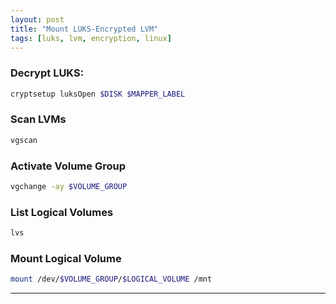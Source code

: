 ```yaml
---
layout: post
title: "Mount LUKS-Encrypted LVM"
tags: [luks, lvm, encryption, linux]
---
```


### Decrypt LUKS:
```bash
cryptsetup luksOpen $DISK $MAPPER_LABEL
```

### Scan LVMs
```bash
vgscan
```

### Activate Volume Group
```bash
vgchange -ay $VOLUME_GROUP
```

### List Logical Volumes
```bash
lvs
```

### Mount Logical Volume
```bash
mount /dev/$VOLUME_GROUP/$LOGICAL_VOLUME /mnt
```

---
